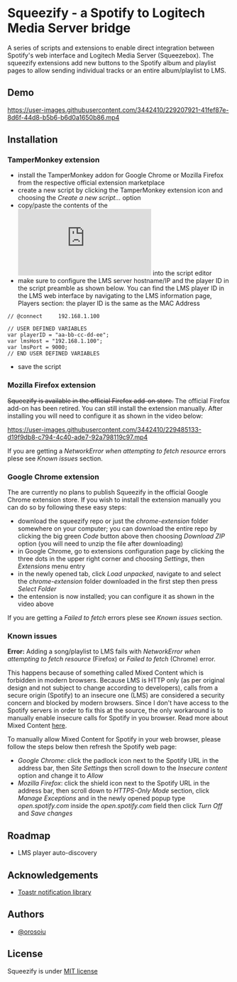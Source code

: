 # Squeezify - a Spotify to Logitech Media Server bridge

A series of scripts and extensions to enable direct integration between Spotify's web interface and Logitech Media Server (Squeezebox). The squeezify extensions add new buttons to the Spotify album and playlist pages to allow sending individual tracks or an entire album/playlist to LMS.

## Demo

https://user-images.githubusercontent.com/3442410/229207921-41fef87e-8d6f-44d8-b5b6-b6d0a1650b86.mp4


## Installation

### TamperMonkey extension

- install the TamperMonkey addon for Google Chrome or Mozilla Firefox from the respective official extension marketplace
- create a new script by clicking the TamperMonkey extension icon and choosing the *Create a new script...* option
- copy/paste the contents of the ![squeezify extension file](https://github.com/orosoiu/squeezify/blob/master/tampermonkey-script/spotify-lms-integration.js) into the script editor
- make sure to configure the LMS server hostname/IP and the player ID in the script preamble as shown below. You can find the LMS player ID in the LMS web interface by navigating to the LMS information page, Players section: the player ID is the same as the MAC Address
```
// @connect		192.168.1.100

// USER DEFINED VARIABLES
var playerID = "aa-bb-cc-dd-ee";
var lmsHost = "192.168.1.100";
var lmsPort = 9000;
// END USER DEFINED VARIABLES
```
- save the script

### Mozilla Firefox extension

~~Squeezify is available in the official Firefox add-on store.~~ The official Firefox add-on has been retired. You can still install the extension manually. After installing you will need to configure it as shown in the video below:

https://user-images.githubusercontent.com/3442410/229485133-d19f9db8-c794-4c40-ade7-92a798119c97.mp4

If you are getting a *NetworkError when attempting to fetch resource* errors plese see *Known issues* section.

### Google Chrome extension

The are currently no plans to publish Squeezify in the official Google Chrome extension store. If you wish to install the extension manually you can do so by following these easy steps:

- download the squeezify repo or just the *chrome-extension* folder somewhere on your computer; you can download the entire repo by clicking the big green *Code* button above then choosing *Download ZIP* option (you will need to unzip the file after downloading)
- in Google Chrome, go to extensions configuration page by clicking the three dots in the upper right corner and choosing *Settings*, then *Extensions* menu entry
- in the newly opened tab, click *Load unpacked*, navigate to and select the *chrome-extension* folder downloaded in the first step then press *Select Folder*
- the entension is now installed; you can configure it as shown in the video above

If you are getting a *Failed to fetch* errors plese see *Known issues* section.

### Known issues

**Error:** Adding a song/playlist to LMS fails with *NetworkError when attempting to fetch resource* (Firefox) or *Failed to fetch* (Chrome) error.

This happens because of something called Mixed Content which is forbidden in modern browsers. Because LMS is HTTP only (as per original design and not subject to change according to developers), calls from a secure origin (Spotify) to an insecure one (LMS) are considered a security concern and blocked by modern browsers. Since I don't have access to the Spotify servers in order to fix this at the source, the only workaround is to manually enable insecure calls for Spotify in you browser. Read more about Mixed Content [here](https://www.howtogeek.com/443032/what-is-mixed-content-and-why-is-chrome-blocking-it/).

To manually allow Mixed Content for Spotify in your web browser, please follow the steps below then refresh the Spotify web page:

- *Google Chrome*: click the padlock icon next to the Spotify URL in the address bar, then *Site Settings* then scroll down to the *Insecure content* option and change it to *Allow*
- *Mozilla Firefox*: click the shield icon next to the Spotify URL in the address bar, then scroll down to *HTTPS-Only Mode* section, click *Manage Exceptions*  and in the newly opened popup type *open.spotify.com* inside the *open.spotify.com* field then click *Turn Off* and *Save changes*

## Roadmap

- LMS player auto-discovery


## Acknowledgements

 - [Toastr notification library](https://github.com/CodeSeven/toastr)


## Authors

- [@orosoiu](https://www.github.com/orosoiu)


## License

Squeezify is under [MIT license](https://opensource.org/license/mit/)

